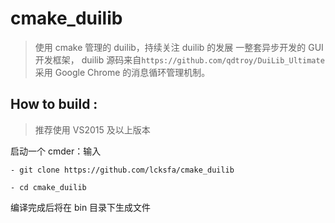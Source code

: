 # cmake_duilib

> 使用 cmake 管理的 duilib，持续关注 duilib 的发展
> 一整套异步开发的 GUI 开发框架，
> duilib 源码来自`https://github.com/qdtroy/DuiLib_Ultimate`
> 采用 Google Chrome 的消息循环管理机制。

## How to build :

> 推荐使用 VS2015 及以上版本

启动一个 cmder：输入

```
- git clone https://github.com/lcksfa/cmake_duilib

- cd cmake_duilib
```

编译完成后将在 bin 目录下生成文件
